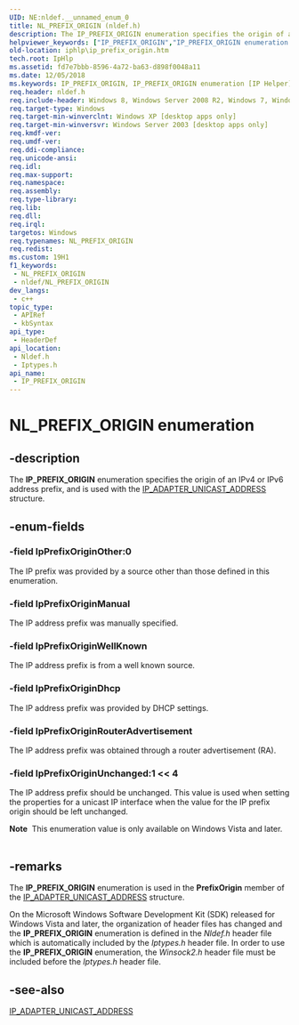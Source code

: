 ```yaml
---
UID: NE:nldef.__unnamed_enum_0
title: NL_PREFIX_ORIGIN (nldef.h)
description: The IP_PREFIX_ORIGIN enumeration specifies the origin of an IPv4 or IPv6 address prefix, and is used with the IP_ADAPTER_UNICAST_ADDRESS structure.
helpviewer_keywords: ["IP_PREFIX_ORIGIN","IP_PREFIX_ORIGIN enumeration [IP Helper]","IpPrefixOriginDhcp","IpPrefixOriginManual","IpPrefixOriginOther","IpPrefixOriginRouterAdvertisement","IpPrefixOriginUnchanged","IpPrefixOriginWellKnown","NL_PREFIX_ORIGIN","iphlp.ip_prefix_origin","iptypes/IP_PREFIX_ORIGIN","iptypes/IpPrefixOriginDhcp","iptypes/IpPrefixOriginManual","iptypes/IpPrefixOriginOther","iptypes/IpPrefixOriginRouterAdvertisement","iptypes/IpPrefixOriginUnchanged","iptypes/IpPrefixOriginWellKnown","nldef/IP_PREFIX_ORIGIN","nldef/IpPrefixOriginDhcp","nldef/IpPrefixOriginManual","nldef/IpPrefixOriginOther","nldef/IpPrefixOriginRouterAdvertisement","nldef/IpPrefixOriginUnchanged","nldef/IpPrefixOriginWellKnown"]
old-location: iphlp\ip_prefix_origin.htm
tech.root: IpHlp
ms.assetid: fd7e7bbb-8596-4a72-ba63-d898f0048a11
ms.date: 12/05/2018
ms.keywords: IP_PREFIX_ORIGIN, IP_PREFIX_ORIGIN enumeration [IP Helper], IpPrefixOriginDhcp, IpPrefixOriginManual, IpPrefixOriginOther, IpPrefixOriginRouterAdvertisement, IpPrefixOriginUnchanged, IpPrefixOriginWellKnown, NL_PREFIX_ORIGIN, iphlp.ip_prefix_origin, iptypes/IP_PREFIX_ORIGIN, iptypes/IpPrefixOriginDhcp, iptypes/IpPrefixOriginManual, iptypes/IpPrefixOriginOther, iptypes/IpPrefixOriginRouterAdvertisement, iptypes/IpPrefixOriginUnchanged, iptypes/IpPrefixOriginWellKnown, nldef/IP_PREFIX_ORIGIN, nldef/IpPrefixOriginDhcp, nldef/IpPrefixOriginManual, nldef/IpPrefixOriginOther, nldef/IpPrefixOriginRouterAdvertisement, nldef/IpPrefixOriginUnchanged, nldef/IpPrefixOriginWellKnown
req.header: nldef.h
req.include-header: Windows 8, Windows Server 2008 R2, Windows 7, Windows Server 2008  Windows Vista, Iphlpapi.h
req.target-type: Windows
req.target-min-winverclnt: Windows XP [desktop apps only]
req.target-min-winversvr: Windows Server 2003 [desktop apps only]
req.kmdf-ver: 
req.umdf-ver: 
req.ddi-compliance: 
req.unicode-ansi: 
req.idl: 
req.max-support: 
req.namespace: 
req.assembly: 
req.type-library: 
req.lib: 
req.dll: 
req.irql: 
targetos: Windows
req.typenames: NL_PREFIX_ORIGIN
req.redist: 
ms.custom: 19H1
f1_keywords:
 - NL_PREFIX_ORIGIN
 - nldef/NL_PREFIX_ORIGIN
dev_langs:
 - c++
topic_type:
 - APIRef
 - kbSyntax
api_type:
 - HeaderDef
api_location:
 - Nldef.h
 - Iptypes.h
api_name:
 - IP_PREFIX_ORIGIN
---
```


# NL_PREFIX_ORIGIN enumeration


## -description

The <b>IP_PREFIX_ORIGIN</b> enumeration specifies the origin of an IPv4 or IPv6  address prefix, and is used with the <a href="/windows/desktop/api/iptypes/ns-iptypes-ip_adapter_unicast_address_lh">IP_ADAPTER_UNICAST_ADDRESS</a> structure.

## -enum-fields

### -field IpPrefixOriginOther:0

The IP prefix was provided by a source other than those defined in this enumeration.

### -field IpPrefixOriginManual

The IP address prefix was manually specified.

### -field IpPrefixOriginWellKnown

The IP address prefix is from a well known source.

### -field IpPrefixOriginDhcp

The IP address prefix was provided by DHCP settings.

### -field IpPrefixOriginRouterAdvertisement

The IP address prefix was obtained through a router advertisement (RA).

### -field IpPrefixOriginUnchanged:1 << 4

The IP address prefix should be unchanged. This value is used when setting the properties for a unicast IP interface when the value for the IP prefix origin should be left unchanged.



<div class="alert"><b>Note</b>  This enumeration value is only available on Windows Vista and later.</div>
<div> </div>

## -remarks

The <b>IP_PREFIX_ORIGIN</b> enumeration is used in the <b>PrefixOrigin</b> member of the <a href="/windows/desktop/api/iptypes/ns-iptypes-ip_adapter_unicast_address_lh">IP_ADAPTER_UNICAST_ADDRESS</a>  structure.

On the Microsoft Windows Software Development Kit (SDK) released for Windows Vista and later, the organization of header files has changed and the <b>IP_PREFIX_ORIGIN</b> enumeration is defined in the <i>Nldef.h</i> header file which is automatically included by the <i>Iptypes.h</i> header file. In order to use the <b>IP_PREFIX_ORIGIN</b> enumeration, the <i>Winsock2.h</i> header file must be included before the <i>Iptypes.h</i> header file.

## -see-also

<a href="/windows/desktop/api/iptypes/ns-iptypes-ip_adapter_unicast_address_lh">IP_ADAPTER_UNICAST_ADDRESS</a>
